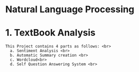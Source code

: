 # Natural Language Processing
 
 # 1. TextBook Analysis <br>
    This Project contains 4 parts as follows: <br>    
      a. Sentiment Analysis <br>
      b. Automatic Summary creation <br>
      c. Wordcloud<br>
      d. Self Question Answering System <br>

